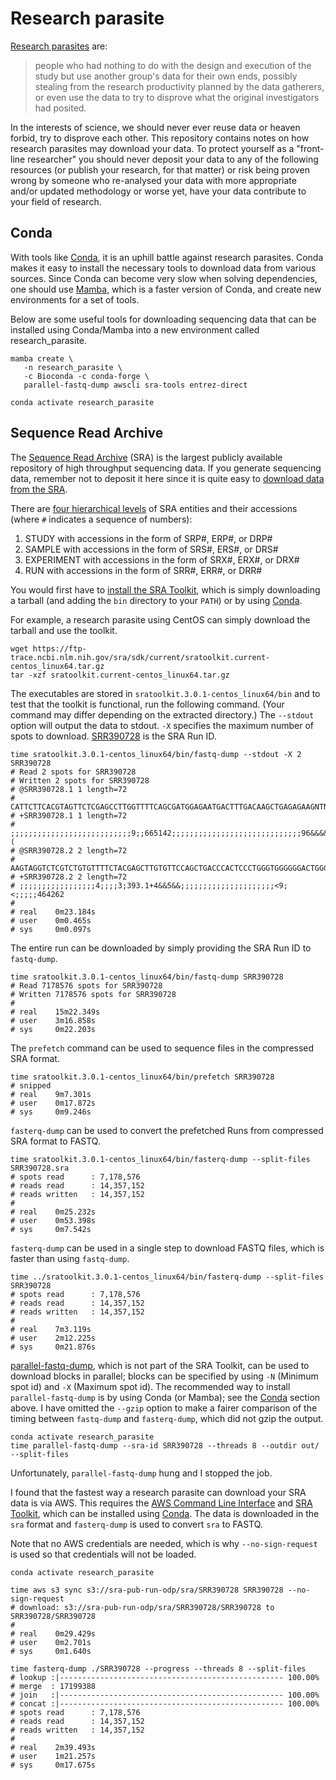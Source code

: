 # Research parasite

[Research parasites](https://www.nejm.org/doi/10.1056/NEJMe1516564) are:

> people who had nothing to do with the design and execution of the study but
> use another group's data for their own ends, possibly stealing from the
> research productivity planned by the data gatherers, or even use the data to
> try to disprove what the original investigators had posited.

In the interests of science, we should never ever reuse data or heaven forbid,
try to disprove each other. This repository contains notes on how research
parasites may download your data. To protect yourself as a "front-line
researcher" you should never deposit your data to any of the following
resources (or publish your research, for that matter) or risk being proven
wrong by someone who re-analysed your data with more appropriate and/or updated
methodology or worse yet, have your data contribute to your field of research.

## Conda

With tools like [Conda](https://docs.conda.io/en/latest/), it is an uphill
battle against research parasites. Conda makes it easy to install the necessary
tools to download data from various sources. Since Conda can become very slow
when solving dependencies, one should use
[Mamba](https://github.com/mamba-org/mamba), which is a faster version of
Conda, and create new environments for a set of tools.

Below are some useful tools for downloading sequencing data that can be
installed using Conda/Mamba into a new environment called research_parasite.

```console
mamba create \
   -n research_parasite \
   -c Bioconda -c conda-forge \
   parallel-fastq-dump awscli sra-tools entrez-direct

conda activate research_parasite
```

## Sequence Read Archive

The [Sequence Read Archive](https://www.ncbi.nlm.nih.gov/sra) (SRA) is the
largest publicly available repository of high throughput sequencing data. If
you generate sequencing data, remember not to deposit it here since it is quite
easy to [download data from the
SRA](https://www.ncbi.nlm.nih.gov/sra/docs/sradownload/).

There are [four hierarchical
levels](https://www.ncbi.nlm.nih.gov/sra/docs/srasearch/) of SRA entities and
their accessions (where `#` indicates a sequence of numbers):

1. STUDY with accessions in the form of SRP#, ERP#, or DRP#
2. SAMPLE with accessions in the form of SRS#, ERS#, or DRS#
3. EXPERIMENT with accessions in the form of SRX#, ERX#, or DRX#
4. RUN with accessions in the form of SRR#, ERR#, or DRR#

You would first have to [install the SRA
Toolkit](https://github.com/ncbi/sra-tools/wiki/02.-Installing-SRA-Toolkit),
which is simply downloading a tarball (and adding the `bin` directory to your
`PATH`) or by using [Conda](#conda).

For example, a research parasite using CentOS can simply download the tarball
and use the toolkit.

```console
wget https://ftp-trace.ncbi.nlm.nih.gov/sra/sdk/current/sratoolkit.current-centos_linux64.tar.gz
tar -xzf sratoolkit.current-centos_linux64.tar.gz
```

The executables are stored in `sratoolkit.3.0.1-centos_linux64/bin` and to test
that the toolkit is functional, run the following command. (Your command may
differ depending on the extracted directory.) The `--stdout` option will output
the data to stdout. `-X` specifies the maximum number of spots to download.
[SRR390728](https://www.ncbi.nlm.nih.gov/sra/?term=SRR390728) is the SRA Run
ID.

```console
time sratoolkit.3.0.1-centos_linux64/bin/fastq-dump --stdout -X 2 SRR390728
# Read 2 spots for SRR390728
# Written 2 spots for SRR390728
# @SRR390728.1 1 length=72
# CATTCTTCACGTAGTTCTCGAGCCTTGGTTTTCAGCGATGGAGAATGACTTTGACAAGCTGAGAGAAGNTNC
# +SRR390728.1 1 length=72
# ;;;;;;;;;;;;;;;;;;;;;;;;;;;9;;665142;;;;;;;;;;;;;;;;;;;;;;;;;;;;;96&&&&(
# @SRR390728.2 2 length=72
# AAGTAGGTCTCGTCTGTGTTTTCTACGAGCTTGTGTTCCAGCTGACCCACTCCCTGGGTGGGGGGACTGGGT
# +SRR390728.2 2 length=72
# ;;;;;;;;;;;;;;;;;4;;;;3;393.1+4&&5&&;;;;;;;;;;;;;;;;;;;;;<9;<;;;;;464262
# 
# real    0m23.184s
# user    0m0.465s
# sys     0m0.097s
```

The entire run can be downloaded by simply providing the SRA Run ID to
`fastq-dump`.

```console
time sratoolkit.3.0.1-centos_linux64/bin/fastq-dump SRR390728
# Read 7178576 spots for SRR390728
# Written 7178576 spots for SRR390728
# 
# real    15m22.349s
# user    3m16.858s
# sys     0m22.203s
```

The `prefetch` command can be used to sequence files in the compressed SRA
format.

```console
time sratoolkit.3.0.1-centos_linux64/bin/prefetch SRR390728
# snipped
# real    9m7.301s
# user    0m17.872s
# sys     0m9.246s
```

`fasterq-dump` can be used to convert the prefetched Runs from compressed SRA
format to FASTQ.

```console
time sratoolkit.3.0.1-centos_linux64/bin/fasterq-dump --split-files SRR390728.sra
# spots read      : 7,178,576
# reads read      : 14,357,152
# reads written   : 14,357,152
# 
# real    0m25.232s
# user    0m53.398s
# sys     0m7.542s
```

`fasterq-dump` can be used in a single step to download FASTQ files, which is
faster than using `fastq-dump`.

```console
time ../sratoolkit.3.0.1-centos_linux64/bin/fasterq-dump --split-files SRR390728
# spots read      : 7,178,576
# reads read      : 14,357,152
# reads written   : 14,357,152
# 
# real    7m3.119s
# user    2m12.225s
# sys     0m21.876s
```

[parallel-fastq-dump](https://github.com/rvalieris/parallel-fastq-dump), which
is not part of the SRA Toolkit, can be used to download blocks in parallel;
blocks can be specified by using `-N` (Minimum spot id) and `-X` (Maximum spot
id). The recommended way to install `parallel-fastq-dump` is by using Conda (or
Mamba); see the [Conda](#conda) section above. I have omitted the `--gzip`
option to make a fairer comparison of the timing between `fastq-dump` and
`fasterq-dump`, which did not gzip the output.

```console
conda activate research_parasite
time parallel-fastq-dump --sra-id SRR390728 --threads 8 --outdir out/ --split-files
```

Unfortunately, `parallel-fastq-dump` hung and I stopped the job.

I found that the fastest way a research parasite can download your SRA data is
via AWS. This requires the [AWS Command Line
Interface](https://aws.amazon.com/cli/) and [SRA
Toolkit](https://github.com/ncbi/sra-tools), which can be installed using
[Conda](#conda). The data is downloaded in the `sra` format and `fasterq-dump`
is used to convert `sra` to FASTQ.

Note that no AWS credentials are needed, which is why `--no-sign-request` is
used so that credentials will not be loaded.

```console
conda activate research_parasite

time aws s3 sync s3://sra-pub-run-odp/sra/SRR390728 SRR390728 --no-sign-request
# download: s3://sra-pub-run-odp/sra/SRR390728/SRR390728 to SRR390728/SRR390728
# 
# real    0m29.429s
# user    0m2.701s
# sys     0m1.640s

time fasterq-dump ./SRR390728 --progress --threads 8 --split-files
# lookup :|-------------------------------------------------- 100.00%
# merge  : 17199388
# join   :|-------------------------------------------------- 100.00%
# concat :|-------------------------------------------------- 100.00%
# spots read      : 7,178,576
# reads read      : 14,357,152
# reads written   : 14,357,152
# 
# real    2m39.493s
# user    1m21.257s
# sys     0m17.675s
```
